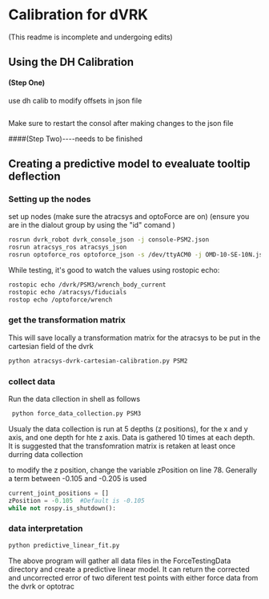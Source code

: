 # Calibration for dVRK
(This readme is incomplete and undergoing edits)

## Using the DH Calibration 
#### (Step One)


use dh calib to modify offsets in json file

```json
```
Make sure to restart the consol after making changes to the json file

####(Step Two)----needs to be finished

## Creating a predictive model to evealuate tooltip deflection
### Setting up the nodes

set up nodes
(make sure the atracsys and optoForce are on) 
(ensure you are in the dialout group by using the "id" comand )

```sh
rosrun dvrk_robot dvrk_console_json -j console-PSM2.json
rosrun atracsys_ros atracsys_json
rosrun optoforce_ros optoforce_json -s /dev/ttyACM0 -j OMD-10-SE-10N.json
```

While testing, it's good to watch the values using rostopic echo:
```sh
rostopic echo /dvrk/PSM3/wrench_body_current
rostopic echo /atracsys/fiducials 
rostop echo /optoforce/wrench
```


### get the transformation matrix
This will save locally a transformation matrix for the atracsys to be put in the cartesian field of the dvrk
```sh
python atracsys-dvrk-cartesian-calibration.py PSM2
```

### collect data
Run the data cllection in shell as follows
```sh
 python force_data_collection.py PSM3
```
Usualy the data collection is run at 5 depths (z positions), for the x and y axis, and one depth for hte z axis. Data is  gathered 10 times at each depth. It is suggested that the transfomration matrix is retaken at least once durring data collection

to modify the z position, change the variable zPosition on line 78. Generally a term between -0.105 and -0.205 is used
```python
current_joint_positions = []
zPosition = -0.105  #Default is -0.105
while not rospy.is_shutdown():
```

### data interpretation
```sh
python predictive_linear_fit.py 
```
The above program will gather all data files in the ForceTestingData directory and create a predictive linear model. It can return the corrected and uncorrected error of two diferent test points with either force data from the dvrk or optotrac
